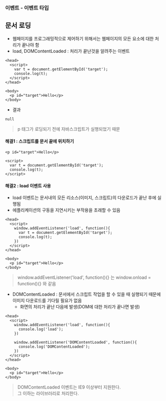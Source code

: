 ### 이벤트 - 이벤트 타입
## 문서 로딩
- 웹페이지를 프로그래밍적으로 제어하기 위해서는 웹페이지의 모든 요소에 대한 처리가 끝나야 함
- load, DOMContentLoaded : 처리가 끝난것을 알려주는 이벤트
```
<head>
  <script>
    var t = document.getElementById('target');
    console.log(t);
  </script>
</head>

<body>
  <p id="target">Hello</p>
</body>
```
- 결과
```
null
```
> p 태그가 로딩되기 전에 자바스크립트가 실행되었기 때문

#### 해결1 : 스크립트를 문서 끝에 위치하기
```
<p id="target">Hello</p>

<script>
  var t = document.getElementById('target');
  console.log(t);
</script>
```

#### 해결2 : load 이벤트 사용
- load 이벤트는 문서내의 모든 리소스(이미지, 스크립트)의 다운로드가 끝난 후에 실행됨
- 에플리케이션의 구동을 지연시키는 부작용을 초래할 수 있음
```
<head>
  <script>
    window.addEventListener('load', function(){
      var t = document.getElementById('target');
      console.log(t);
    })
  </script>
</head>

<body>
  <p id="target">Hello</p>
</body>
```
> window.addEventListener('load', function(){} 는 window.onload = function(){} 와 같음

- DOMContentLoaded : 문서에서 스크립트 작업을 할 수 있을 때 실행되기 때문에 이미지 다운로드를 기다릴 필요가 없음
  - 화면의 처리가 끝난 다음에 발생(DOM에 대한 처리가 끝나면 발생)
```
<head>
  <script>
    window.addEventListener('load', function(){
      console.log('load');
    })
    
    window.addEventListener('DOMContentLoaded', function(){
      console.log('DOMContentLoaded');
    })
  </script>
</head>

<body>
  <p id="target">Hello</p>
</body>
```
> DOMContentLoaded 이벤트는 IE9 이상부터 지원한다.<br/>그 이하는 라이브러리로 처리한다.
